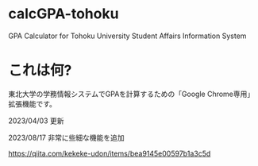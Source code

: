 # calcGPA-tohoku
GPA Calculator for Tohoku University Student Affairs Information System

# これは何?
東北大学の学務情報システムでGPAを計算するための「Google Chrome専用」拡張機能です。

2023/04/03 更新

2023/08/17 非常に些細な機能を追加

https://qiita.com/kekeke-udon/items/bea9145e00597b1a3c5d
